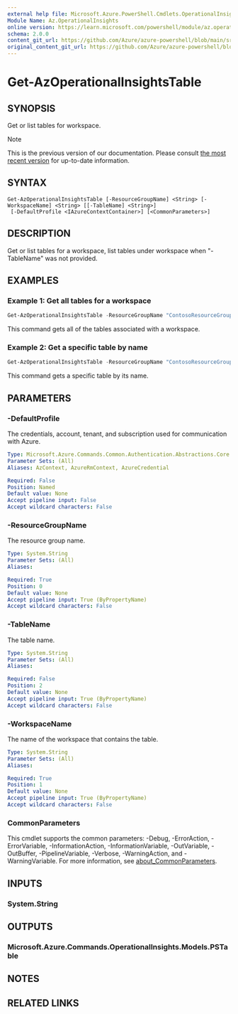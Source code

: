 ```yaml
---
external help file: Microsoft.Azure.PowerShell.Cmdlets.OperationalInsights.dll-Help.xml
Module Name: Az.OperationalInsights
online version: https://learn.microsoft.com/powershell/module/az.operationalinsights/get-azoperationalinsightstable
schema: 2.0.0
content_git_url: https://github.com/Azure/azure-powershell/blob/main/src/OperationalInsights/OperationalInsights/help/Get-AzOperationalInsightsTable.md
original_content_git_url: https://github.com/Azure/azure-powershell/blob/main/src/OperationalInsights/OperationalInsights/help/Get-AzOperationalInsightsTable.md
---
```


# Get-AzOperationalInsightsTable

## SYNOPSIS
Get or list tables for workspace.

> [!NOTE]
>This is the previous version of our documentation. Please consult [the most recent version](/powershell/module/az.operationalinsights/get-azoperationalinsightstable) for up-to-date information.

## SYNTAX

```
Get-AzOperationalInsightsTable [-ResourceGroupName] <String> [-WorkspaceName] <String> [[-TableName] <String>]
 [-DefaultProfile <IAzureContextContainer>] [<CommonParameters>]
```

## DESCRIPTION
Get or list tables for a workspace, list tables under workspace when "-TableName" was not provided.

## EXAMPLES

### Example 1: Get all tables for a workspace
```powershell
Get-AzOperationalInsightsTable -ResourceGroupName "ContosoResourceGroup" -WorkspaceName "ContosoWorkspace"
```

This command gets all of the tables associated with a workspace.

### Example 2: Get a specific table by name
```powershell
Get-AzOperationalInsightsTable -ResourceGroupName "ContosoResourceGroup" -WorkspaceName "ContosoWorkspace" -tableName "ContosoSavedTableName"
```

This command gets a specific table by its name.

## PARAMETERS

### -DefaultProfile
The credentials, account, tenant, and subscription used for communication with Azure.

```yaml
Type: Microsoft.Azure.Commands.Common.Authentication.Abstractions.Core.IAzureContextContainer
Parameter Sets: (All)
Aliases: AzContext, AzureRmContext, AzureCredential

Required: False
Position: Named
Default value: None
Accept pipeline input: False
Accept wildcard characters: False
```

### -ResourceGroupName
The resource group name.

```yaml
Type: System.String
Parameter Sets: (All)
Aliases:

Required: True
Position: 0
Default value: None
Accept pipeline input: True (ByPropertyName)
Accept wildcard characters: False
```

### -TableName
The table name.

```yaml
Type: System.String
Parameter Sets: (All)
Aliases:

Required: False
Position: 2
Default value: None
Accept pipeline input: True (ByPropertyName)
Accept wildcard characters: False
```

### -WorkspaceName
The name of the workspace that contains the table.

```yaml
Type: System.String
Parameter Sets: (All)
Aliases:

Required: True
Position: 1
Default value: None
Accept pipeline input: True (ByPropertyName)
Accept wildcard characters: False
```

### CommonParameters
This cmdlet supports the common parameters: -Debug, -ErrorAction, -ErrorVariable, -InformationAction, -InformationVariable, -OutVariable, -OutBuffer, -PipelineVariable, -Verbose, -WarningAction, and -WarningVariable. For more information, see [about_CommonParameters](http://go.microsoft.com/fwlink/?LinkID=113216).

## INPUTS

### System.String

## OUTPUTS

### Microsoft.Azure.Commands.OperationalInsights.Models.PSTable

## NOTES

## RELATED LINKS
